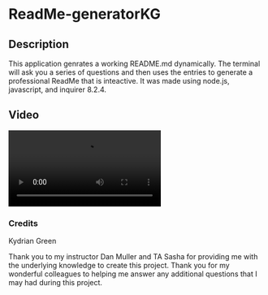 # ReadMe-generatorKG

## Description
This application genrates a working README.md dynamically. The terminal will ask you a series of questions and then uses the entries to generate a professional ReadMe that is inteactive. It was made using node.js, javascript, and inquirer 8.2.4.

## Video
![Video of application](./assets/readmescreen.mp4)

### Credits 
Kydrian Green

Thank you to my instructor Dan Muller and TA Sasha for providing me with the underlying knowledge to create this project. Thank you for my wonderful colleagues to helping me answer any additional questions that I may had during this project.